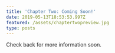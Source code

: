 ```yaml
---
title: 'Chapter Two: Coming Soon!'
date: 2019-05-13T18:53:53.997Z
featured: /assets/chaptertwopreview.jpg
type: posts
---
```

Check back for more information soon.
